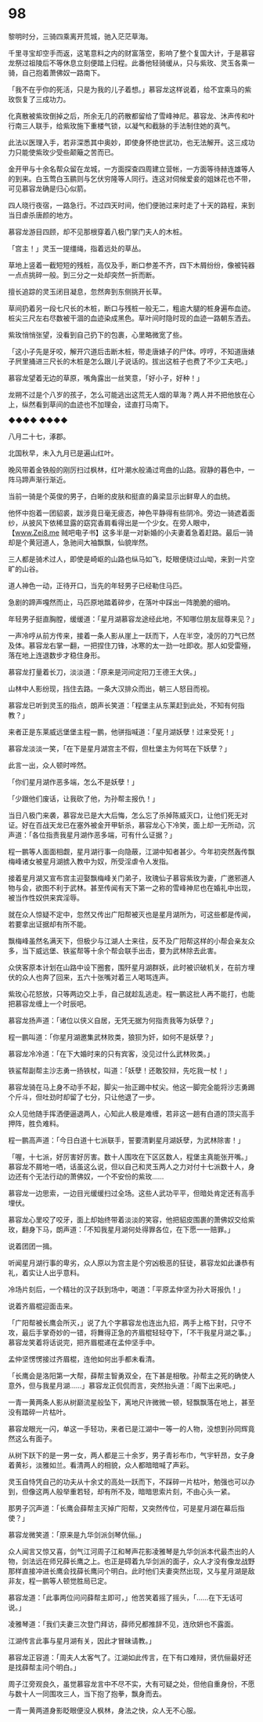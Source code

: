 # 98

黎明时分，三骑四乘离开荒城，驰入茫茫草海。

千里寻宝却空手而返，这笔意料之内的财富落空，影响了整个复国大计，于是慕容龙祭过祖陵后不等休息立刻便踏上归程。此番他轻骑缓从，只与紫玫、灵玉各乘一骑，自己抱着萧佛奴一路南下。

「我不在乎你的死活，只是为我的儿子着想。」慕容龙这样说着，给不宜乘马的紫玫恢复了三成功力。

化真散被紫玫倒掉之后，所余无几的药散都留给了雪峰神尼。慕容龙、沐声传和叶行南三人联手，给紫玫施下重楼气锁，以凝气和截脉的手法制住她的真气。

此法以医理入手，若非深悉其中奥妙，即使身怀绝世武功，也无法解开。这三成功力只能使紫玫少受些颠簸之苦而已。

金开甲与十余名帮众留在龙城，一方面探查四周建立营帐，一方面等待赫连雄等人的到来。白玉莺白玉鹂则与乞伏穷隆等人同行。连这对伺候爱妾的姐妹花也不带，可见慕容龙确是归心似箭。

四人晓行夜宿，一路急行。不过四天时间，他们便驰过来时走了十天的路程，来到当日虐杀唐颜的地方。

慕容龙游目四顾，却不见那根穿着八极门掌门夫人的木桩。

「宫主！」灵玉一提缰绳，指着远处的草丛。

草地上竖着一截短短的残桩，高仅及手，断口参差不齐，四下木屑纷纷，像被钝器一点点挑碎一般。到三分之一处却突然一折而断。

擅长追踪的灵玉闭目凝息，忽然奔到东侧挑开长草。

草间扔着另一段七尺长的木桩，断口与残桩一般无二，粗逾大腿的桩身遍布血迹。桩尖三尺左右尽数被干涸的血迹染成黑色。草叶间时隐时现的血迹一路朝东洒去。

紫玫悄悄张望，没看到自己扔下的包裹，心里略微宽了些。

「这小子先是牙咬，解开穴道后击断木桩，带走唐婊子的尸体。哼哼，不知道唐婊子屄里捅进三尺长的木桩是怎么跟儿子说话的。拔出这桩子也费了不少工夫吧。」

慕容龙望着无边的草原，嘴角露出一丝笑意，「好小子，好种！」

龙朔不过是个八岁的孩子，怎么可能逃出这荒无人烟的草海？两人并不把他放在心上，纵然看到草间的血迹也不加理会，迳直打马南下。

◆◆◆◆ ◆◆◆◆

八月二十七，涿郡。

北国秋早，未入九月已是遍山红叶。

晚风带着金铁般的刚厉扫过枫林，红叶潮水般涌过弯曲的山路。寂静的暮色中，一阵马蹄声渐行渐近。

当前一骑是个英俊的男子，白晰的皮肤和挺直的鼻梁显示出鲜卑人的血统。

他怀中抱着一团貂裘，跋涉竟日毫无疲态，神色平静得有些阴冷。旁边一骑遮着面纱，从披风下依稀显露的窈窕香肩看得出是一个少女。在旁人眼中，【www.Zei8.me 贼吧电子书】这多半是一对新婚的小夫妻着急着赶路。最后一骑却是个黄冠道人，急驰间大袖飘飘，仙貌岸然。

三人都是骑术过人，即使是崎岖的山路也纵马如飞，眨眼便绕过山坳，来到一片空旷的山谷。

道人神色一动，正待开口，当先的年轻男子已经勒住马匹。

急剧的蹄声嘎然而止，马匹原地踏着碎步，在落叶中踩出一阵脆脆的细响。

年轻男子挺直胸膛，缓缓道：「星月湖慕容龙途经此地，不知哪位朋友屈尊来见？」

一声冷哼从前方传来，接着一条人影从崖上一跃而下，人在半空，凌厉的刀气已然及体。慕容龙右掌一翻，一把捏住刀锋，冰寒的太一劲一吐即收。那人如受雷殛，落在地上连退数步才稳住身形。

慕容龙打量着长刀，淡淡道：「原来是河间定阳刀王德王大侠。」

山林中人影纷现，挡住去路。一条大汉排众而出，朝三人怒目而视。

慕容龙已听到灵玉的指点，朗声长笑道：「程堡主从东莱赶到此处，不知有何指教？」

来者正是东莱威远堡堡主程一鹏，他骈指喊道：「星月湖妖孽！过来受死！」

慕容龙淡淡一笑，「在下是星月湖宫主不假，但杜堡主为何骂在下妖孽？」

此言一出，众人顿时哗然。

「你们星月湖作恶多端，怎么不是妖孽！」

「少跟他们废话，让我砍了他，为孙帮主报仇！」

当日八极门来袭，慕容龙已是大大后悔，怎么忘了杀掉陈威灭口，让他们死无对证。好在百战天龙已在塞外被金开甲斩杀，慕容龙心下冷笑，面上却一无所动，沉声道：「各位指责我星月湖作恶多端，可有什么证据？」

程一鹏等人面面相觑，星月湖行事一向隐蔽，江湖中知者甚少。今年初突然轰传飘梅峰诸女被星月湖掳入教中为奴，所受淫虐令人发指。

接着星月湖又宣布宫主迎娶飘梅峰关门弟子，玫瑰仙子慕容紫玫为妻，广邀邪道人物与会，欲图不利于武林。甚至传闻有天下第一之称的雪峰神尼也在婚礼中出现，被当作性奴供来宾淫辱。

就在众人惊疑不定中，忽然又传出广阳帮被灭也是星月湖所为，可这些都是传闻，若要拿出证据却有所不能。

飘梅峰虽然名满天下，但极少与江湖人士来往，反不及广阳帮这样的小帮会亲友众多，当下威远堡、铁鲨帮等十余个帮会联手出击，要为武林除去此害。

众侠客原本计划在山路中设下圈套，围歼星月湖群妖，此时被识破机关，在前方埋伏的众人也奔了回来，五六十张嘴对着三人喝骂连声。

紫玫心花怒放，只等两边交上手，自己就趁乱逃走。程一鹏这批人再不能打，也能把慕容龙缠上一个时辰吧。

慕容龙扬声道：「诸位以侠义自居，无凭无据为何指责我等为妖孽？」

程一鹏叫道：「你星月湖邀集武林败类，狼狈为奸，如何不是妖孽？」

慕容龙冷冷道：「在下大婚时来的只有宾客，没见过什么武林败类。」

铁鲨帮副帮主沙志勇一扬铁杖，叫道：「妖孽！还敢狡辩，先吃我一杖！」

慕容龙骑在马上身不动手不起，脚尖一抬正踢中杖尖。他这一脚完全能将沙志勇踢个斤斗，但吐劲时却留了七分，只让他退了一步。

众人见他随手挥洒便逼退两人，心知此人极是难缠，若非这一趟有白道的顶尖高手押阵，胜负难料。

程一鹏高声道：「今日白道十七派联手，誓要清剿星月湖妖孽，为武林除害！」

「喔，十七派，好厉害好厉害。数十人围攻在下区区数人，程堡主真能张开嘴。」慕容龙不屑地一哂，话虽这么说，但以自己和灵玉两人之力对付十七派数十人，身边还有个无法行动的萧佛奴，一个不安份的紫玫……

慕容龙一边思索，一边目光缓缓扫过全场。这些人武功平平，但暗处肯定还有高手埋伏。

慕容龙心里咬了咬牙，面上却始终带着淡淡的笑容，他把貂皮围裹的萧佛奴交给紫玫，翻身下马，朗声道：「不知我星月湖何处得罪各位，在下愿一一赔罪。」

说着团团一揖。

听闻星月湖行事的卑劣，众人原以为宫主是个穷凶极恶的狂徒，慕容龙如此谦恭有礼，着实让人出乎意料。

冷场片刻后，一个精壮的汉子跃到场中，喝道：「平原孟仲坚为孙大哥报仇！」

说着齐眉棍迎面击来。

「广阳帮被长鹰会所灭，」说了九个字慕容龙也连出九招，两手上格下封，只守不攻，最后手掌奇妙的一错，将舞得正急的齐眉棍轻轻夺下，「不干我星月湖之事。」慕容龙笑着将话说完，把齐眉棍递在孟仲坚手中。

孟仲坚愣愣接过齐眉棍，连他如何出手都未看清。

「长鹰会是洛阳第一大帮，薛帮主智勇双全，在下甚是相敬。孙帮主之死的确使人意外，但与我星月湖……」慕容龙正侃侃而言，突然抬头道：「阁下出来吧。」

一青一黄两条人影从树巅流星般坠下，离地尺许微微一顿，轻飘飘落在地上，甚至没有踏碎一片枯叶。

慕容龙眼光一闪，单这一手轻功，来者已是江湖中一等一的人物，没想到孙同辉竟然这么有面子。

从树下跃下的是一男一女，两人都是三十余岁，男子青衫布巾，气宇轩昂，女子身着黄衫，淡雅如兰。看清两人的相貌，众人都暗暗喊了声彩。

灵玉自恃凭自己的功夫从十余丈的高处一跃而下，不踩碎一片枯叶，勉强也可以办到，但像这两人般举重若轻，却有所不及，暗暗思索片刻，不由心头一紧。

那男子沉声道：「长鹰会薛帮主灭掉广阳帮，又突然传位，可是星月湖在幕后指使？」

慕容龙微笑道：「原来是九华剑派剑琴伉俪。」

众人闻言又惊又喜，剑气江河周子江和琴声花影凌雅琴是九华剑派本代最杰出的人物，剑法远在师兄薛长鹰之上。也正是碍着九华剑派的面子，众人才没有像龙战野那样直接冲进长鹰会找薛长鹰问个明白。此时他们夫妻突然出现，又与星月湖是敌非友，程一鹏等人顿觉胜局已定。

慕容龙道：「此事两位问问薛帮主即可，」他苦笑着摇了摇头，「……在下无话可说。」

凌雅琴道：「我们夫妻三次登门拜访，薛师兄都推辞不见，连欣妍也不露面。

江湖传言此事与星月湖有关，因此才冒昧请教。」

慕容龙正容道：「周夫人太客气了。江湖如此传言，在下有口难辩，贤伉俪最好还是找薛帮主问个明白。」

周子江旁观良久，虽觉慕容龙言中不尽不实，大有可疑之处，但他自重身份，不愿与数十人一同围攻三人，当下抱了抱拳，飘身而去。

一青一黄两道身影眨眼便没人枫林，身法之快，众人无不心服。

